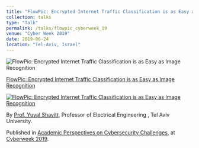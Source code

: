 ```yaml
---
title: "FlowPic: Encrypted Internet Traffic Classification is as Easy as Image Recognition"
collection: talks
type: "Talk"
permalink: /talks/flowpic_cyberweek_19
venue: "Cyber Week 2019"
date: 2019-06-24
location: "Tel-Aviv, Israel"
---
```


![FlowPic: Encrypted Internet Traffic Classification is as Easy as Image Recognition](http://img.youtube.com/vi/sZm7y91v2co/0.jpg)

[FlowPic: Encrypted Internet Traffic Classification is as Easy as Image Recognition](https://www.youtube.com/watch?v=sZm7y91v2co)

[![FlowPic: Encrypted Internet Traffic Classification is as Easy as Image Recognition](http://img.youtube.com/vi/sZm7y91v2co/0.jpg)](https://www.youtube.com/watch?v=sZm7y91v2co "FlowPic: Encrypted Internet Traffic Classification is as Easy as Image Recognition")

By [Prof. Yuval Shavitt](https://www.eng.tau.ac.il/~shavitt/), Professor of Electrical Engineering , Tel Aviv University.

Published in [Academic Perspectives on Cybersecurity Challenges](https://cyberweek.tau.ac.il/2019/Events/Academic-Perspectives-on-Cybersecurity-Challenges), at [Cyberweek 2019](https://cyberweek.tau.ac.il/2019/).
